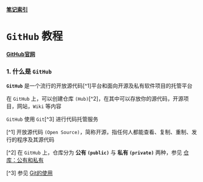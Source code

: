 **[笔记索引](noteindex)**

# `GitHub` 教程

**[GitHub官网](https://github.com/)**

### 1. 什么是 `GitHub` 

**`GitHub`** 是一个流行的开放源代码[^1]平台和面向开源及私有软件项目的托管平台

在 `GitHub` 上，可以创建仓库 `(Hub)`[^2]，在其中可以存放你的源代码，开源项目，网站，`Wiki` 等内容

`GitHub` 使用 `Git`[^3] 进行代码托管服务

[^1] 开放源代码 `(Open Source)`，简称开源，指任何人都能查看、复制、重制、发行的程序及其源代码

[^2] 在 `GitHub` 上，仓库分为 **公有 `(public)`** 与 **私有 `(private)`** 两种，参见 [仓库：公有和私有]()

[^3] 参见 [Git的使用]()
